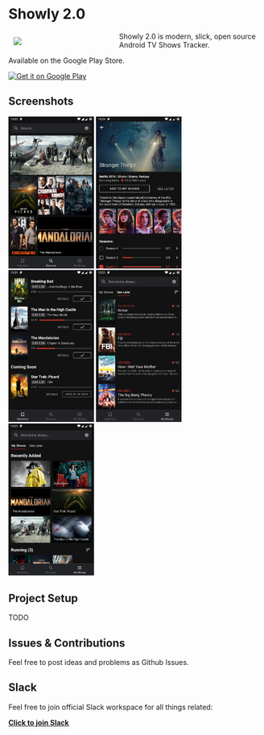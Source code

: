 # Showly 2.0
<img src="https://i.ibb.co/ChBN7Lg/ic-launcher.png" align="left" width="200" hspace="10" vspace="10">

Showly 2.0 is modern, slick, open source Android TV Shows Tracker.

Available on the Google Play Store.

<a href="https://play.google.com/store/apps/details?id=com.michaldrabik.showly2">
  <img
    alt="Get it on Google Play"
    height="80"
    src="https://play.google.com/intl/en_us/badges/images/generic/en_badge_web_generic.png"
  />
</a>
<br>

## Screenshots

<div>
   <img src="assets/screenshots/screenshot1.png" width="170" alt="screenshot 1">
   <img src="assets/screenshots/screenshot2.png" width="170" alt="screenshot 1">
   <img src="assets/screenshots/screenshot5.png" width="170" alt="screenshot 1">
   <img src="assets/screenshots/screenshot4.png" width="170" alt="screenshot 1">
   <img src="assets/screenshots/screenshot3.png" width="170" alt="screenshot 1">
</div>

## Project Setup

TODO

## Issues & Contributions

Feel free to post ideas and problems as Github Issues.

## Slack

Feel free to join official Slack workspace for all things related:

[**Click to join Slack**](https://join.slack.com/t/showly2/shared_invite/enQtODE5MDYwNDMxNjIwLTQxOTA2YzBjNDFjNjU0M2Q2M2ZmMTBjNGQ2MWMxNjc0MmQyMTMxZGEyYjA0YTYzM2Y0OGIxMDU4NjBkODhkYzA)
